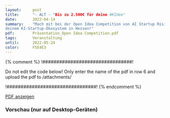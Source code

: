 ```yaml
---
layout:     post
title:      "- ALT - "Bis zu 2.500€ für deine #KIdee"
date:       2022-04-14
summary:    "Mach mit bei der Open Idea Competition von AI Startup Rising,
deinem KI-Startup-Ökosystem in Hessen!"
pdf:        Präsentation_Open Idea Competition.pdf
tags:       Veranstaltung
until:		2022-05-24
color:      F5E4E3
---
```


{% comment %}
!################################!

Do not edit the code below! Only enter the name of the pdf in row 6 and upload the pdf to /attachments/

!################################!
{% endcomment %}

<a class="btn btn-primary" href="{{ site.url }}/attachments/{{page.pdf}}">PDF anzeigen</a>

<h3>Vorschau (nur auf Desktop-Geräten)</h3>
<div class="d-none d-sm-block">
    <object data="{{ site.url }}/attachments/{{page.pdf}}" width="100%" height="1010" type='application/pdf'>
    </object>
</div>
